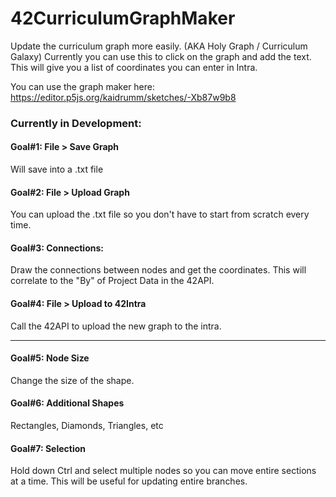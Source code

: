 # 42CurriculumGraphMaker
Update the curriculum graph more easily. (AKA Holy Graph / Curriculum Galaxy)
Currently you can use this to click on the graph and add the text. This will give you a list of coordinates you can enter in Intra.

You can use the graph maker here: https://editor.p5js.org/kaidrumm/sketches/-Xb87w9b8

### Currently in Development:
#### Goal#1: File > Save Graph
  
  Will save into a .txt file
  
#### Goal#2: File > Upload Graph
  
  You can upload the .txt file so you don't have to start from scratch every time.
  
#### Goal#3: Connections: 
  
  Draw the connections between nodes and get the coordinates. This will correlate to the "By" of Project Data in the 42API.

#### Goal#4: File > Upload to 42Intra
  
  Call the 42API to upload the new graph to the intra.
  
 -----
 #### Goal#5: Node Size
  Change the size of the shape.
  
 #### Goal#6: Additional Shapes
   Rectangles, Diamonds, Triangles, etc
  
#### Goal#7: Selection
  Hold down Ctrl and select multiple nodes so you can move entire sections at a time. This will be useful for updating entire branches.
 
 



